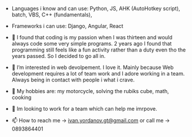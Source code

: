 - Languages i know and can use: Python, JS, AHK (AutoHotkey script), batch, VBS, C++ (fundamentals), 
- Frameworks i can use: Django, Angular, React 

- 👋 I found that coding is my passion when I was thirteen and would always code some very simple programs. 2 years ago I found that programming still feels like a fun activity rather than a duty even tho the years passed. So I decided to go all in.
- 👀 I’m interested in web devolpement. I love it. Mainly because Web development requires a lot of team work and I adore working in a team. Always being in contact with people i what i crave.
- 🥵 My hobbies are: my motorcycle, solving the rubiks cube, math, cooking
- 💞️ Im looking to work for a team which can help me imrpove.
- 📫 How to reach me -> ivan.yordanov.gt@gmail.com or call me -> 0893864401
